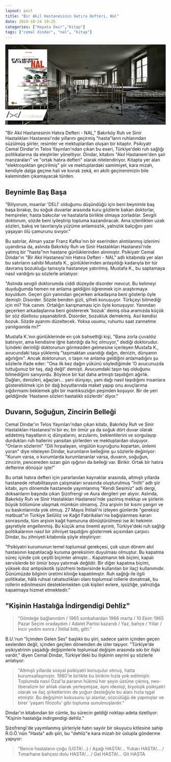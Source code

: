 ```yaml
---
layout: post
title: "Bir Akıl Hastanesinin Hatıra Defteri, Nal"
date: 2010-10-24 19:25
categories: ["Hayata Dair","Kitap"]
tags: ["cemal dindar", "nal", "kitap"]
---
```


![Bir Akıl Hastanesinin Hatıra Defteri, Nal](assets/img/2010-10-24-bir-akil-hastanesinin-hatira-defteri-nal.jpg)

"Bir Akıl Hastanesinin Hatıra Defteri - NAL," Bakırköy Ruh ve Sinir Hastalıkları Hastanesi'nde yıllarını geçirmiş "hasta"ların ruhlarından süzülmüş şiirler, resimler ve mektuplardan oluşan bir kitaptır. Psikiyatr Cemal Dindar'ın Telos Yayınları'ndan çıkan bu eseri, Türkiye'deki ruh sağlığı politikalarına da eleştiriler yöneltiyor. Dindar, kitabını "Akıl Hastanem'den şair manzaraları" ve "ortak hatıra defteri" olarak nitelendiriyor. Kitapta yer alan "elektroşoktan geçirilmiş" şiir ve mektuplardaki samimiyet, kara mizah, kendiyle dalga geçme hali ve kıvrak zekâ, en akıllı geçinenimizin bile kaleminden çıkamayacak türden.

## Beynimle Baş Başa

"Biliyorum, insanlar 'DELİ' olduğumu düşündüğü için beni beynimle baş başa bırakıp, bu soğuk duvarlar arasında kuru gözlerle bakan doktorlar, hemşireler, hasta bakıcılar ve hastalarla birlikte olmaya zorladılar. Sevgili doktorum, sözde beni iyileştirip topluma kazandıracak. Ama içtenlikten uzak sözleri, bakış ve tavırlarıyla yüzüme anlamsızlık, yalnızlık balçığını yani yaşayan ölü çamurunu sıvıyor."

Bu satırlar, Alman yazar Franz Kafka'nın bir eserinden alıntılanmış izlenimi uyandırsa da, aslında Bakırköy Ruh ve Sinir Hastalıkları Hastanesi'nde yatmış bir "hasta"nın hastane günlüklerinden alınmıştır. Psikiyatr Cemal Dindar'ın "Bir Akıl Hastanesi'nin Hatıra Defteri - NAL" adlı kitabında yer alan bu satırların sahibi Mustafa K., günlüklerinden anlaşıldığı kadarıyla bir tür davranış bozukluğu tanısıyla hastaneye yatırılmış. Mustafa K., bu saptamaya nasıl vardığını şu sözlerle anlatıyor:

"Aslında sevgili doktorumda ciddi düzeyde disorder mevcut. Bu kelimeyi duyduğumda hemen ne anlama geldiğini öğrenmek için araştırmaya koyuldum. Geçen gün yanından geçerken arkadaşına beni gösterip öyle demişti: Disorder. Sözde benden gizli, şifreli konuşuyor. Türkçeyi bilmediği için mi? Yok canım. Ortalığın karışmaması için öyle konuşuyor. Yanından geçerken arkadaşlarına beni göstererek 'bozuk' demiş olsa aramızda küçük bir söz düellosu yaşanabilirdi. Disorder, bozukluk demekmiş. Asıl kendisi bozuk. Sözde ayarımı düzeltecek. Yoksa usumu, ruhumu saat zannetme yanılgısında mı?"

Mustafa K.'nın günlüklerinde en çok bahsettiği kişi, "Bana zorla çuvaldız batırıyor, ama kendisine iğne batırdığı da hiç olmuyor," dediği doktorudur. İçindeki derinliği doktorunun görmezden gelmesine içerleyen Mustafa K., avucundaki taşa yüklemiş "taşımaktan usandığı dağın, denizin, dünyanın ağırlığını". Ancak doktorunun, o taşın ne anlama geldiğini anlamadığını şu sözlerle ifade eder: "Ona ilk kez dağın yükünü söylediğimde 'O avucunuzda tuttuğunuz bir taş, dağ değil' demişti. Avucumdaki taşın taş olduğunu bilmediğimi sanıyordu. Böylece bir kat daha artmıştı taşıdığım ağırlık. Dağları, denizleri, ağaçları... yani dünyayı, yani dağı nasıl taşıdığımı insanlara gösterebilmek için bir dağ boyutlarında maket yapıp onu avuçlarıma sığdırmamı beklemek gibi bir mantıksızlığın peşinden koşuyor. Bir de yeri geldiğinde 'Hastanın sözleri hastalıklı sözlerdir' diyor."

## Duvarın, Soğuğun, Zincirin Belleği

Cemal Dindar'ın Telos Yayınları'ndan çıkan kitabı, Bakırköy Ruh ve Sinir Hastalıkları Hastanesi'ni bir ev, bir ömür ya da soğuk dört duvar olarak addetmiş hayatların iç dünyalarını, arzularını, beklentilerini ve sorgulayıp durdukları ruh hallerini yansıtan şiirlerden ve mektuplardan oluşuyor. "Onların sözlerini" "Dili hırpalayan, virgülün kuyruğunu kopartan, ünlemi yoran" diye niteleyen Dindar, kurumların belleğine şu sözlerle değiniyor: "Kurum varsa, o kurumlarda kurumlananlar varsa, duvarın, soğuğun, zincirin, pencereden sızan gün ışığının da belleği var. Birikir. Ortak bir hatıra defterine dönüşür işte!"

Bu ortak hatıra defteri için yararlanılan kaynaklar arasında, altmışlı yıllarda hastanede rehabilitasyon çalışmaları sırasında oluşturulmuş "İnilti" adlı şiir kitabı, aynı dönemde hastanede yayımlanmış "Kendi Sesimiz" adlı dergi, doksanların başında çıkan Şizofrengi ve Aura dergileri yer alıyor. Aslında, Bakırköy Ruh ve Sinir Hastalıkları Hastanesi'nde yazılmış mektup ve şiirlerin büyük bölümüne ulaşmak mümkün olmamış. Zira arşivin bir kısmı yangın ve su baskınlarında yok olmuş. 27 Mayıs İhtilali'ni izleyen günlerde "gereksiz matbuat"ın Türkiye Selülöz ve Kağıt Fabrikaları'na bağışlanması kararı sonrasında, tüm arşivin kağıt hamuruna dönüştürülmesi ise iki hekimin gayretiyle engellenmiş. Bu küçük ama önemli ayrıntı, Türkiye'deki ruh sağlığı politikalarının nasıl bir zihniyet taşıdığını göstermek açısından çarpıcı. Dindar, bu zihniyeti kitabında şöyle eleştiriyor:

"Psikiyatri kurumunun temel toplumsal gerekçesi, çok uzun dönem akıl hastasının kapatılacağı kuruma gereksinim duyulması olmuştur. Bu kapatma süreç içinde çok çeşitli biçimler almıştır... Kapatmanın tek biçimi, kapalı servislerde bir ömür boyu yatırmak değildir. Bir diğer kapatma biçimi, yüksek doz antipsikotik (şizofreni tedavisinde kullanılan bir ilaç) kullanımıdır. Günümüzde bilginin üretimi kliniğe kapatılmıştır. Ruh sağlığı ile ilgili politikalar, hâlâ ruhsal rahatsızlıkları olanı toplumsal rollerle donatmak, bu rollerin edinilmesini desteklemekten çok kişileri evlere, işsizliğe, yalnızlığa kapatmaya hizmet etmektedir."

## "Kişinin Hastalığa İndirgendigi Dehliz"

> "Gömleğe bağlanırdım / 1965 sonbahardan 1966 marta / 10 Ekim 1965 Pazar Seçim oradaydım / Adalet Partisi kazandı / Yaz, bahçe / Yıllar / İncir yedim sonra / İhtilal bitti, gitti."

B.U.'nun "İçimden Gelen Ses" başlıklı bu şiiri, sadece şairin içinden geçen seslerden değil, içinden geçilen dönemden de izler taşıyor. "Türkiye'de psikiyatrinin yaşadığı değişimlerle toplumsal değişim arasında sıkı bir ilişki vardır," diyen Cemal Dindar, Türkiye'deki bu ilişkinin seyrini şu sözlerle anlatıyor:

> "Altmışlı yıllarda sosyal psikiyatri konuşulur olmuş, hatta kurumsallaşmıştır. 1980'le birlikte bu birikim hızla yok edilmiştir. Toplumda nasıl Özal'la paranın hükmü her şeyin üstüne çıkmış, neo-liberalizm bir ahlak olarak yerleşmişse, aynı ideoloji, biyolojik psikiyatri olarak ve ilaç şirketlerinin de yoğun desteğiyle bu alanı hızla işgal etmiştir. Bu değişimin kokusunu iyi alanlar, sözcülüğü de yapmışlar ve birer 'yaşam filozofu' gibi topluma sunulmuşlardır."

Dindar'ın kitabından bir cümle, bu sürecin geldiği noktayı adeta özetliyor: "Kişinin hastalığa indirgendigi dehliz."

Şizofrengi'de yayımlanmış şiirleriyle hatırı sayılır bir okuyucu kitlesine sahip R.G.Ö.'nün "Hasta" adlı şiiri, bu "dehliz"e kara mizah bir üslupla gönderme yapıyor:

> "Bence hastaların çoğu (USTA!...) / Aşağı HASTA!... Yukarı HASTA!... / Tımarhane bahçesi dolu HASTA!... / Gel HASTA!... Git HASTA